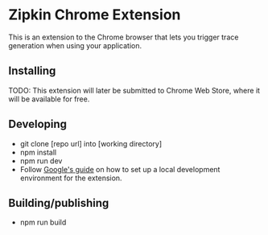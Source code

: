 # Zipkin Chrome Extension

This is an extension to the Chrome browser that lets you trigger trace generation when using your application.

## Installing

TODO: This extension will later be submitted to Chrome Web Store, where it will be available for free.

## Developing

- git clone [repo url] into [working directory]
- npm install
- npm run dev
- Follow [Google's guide](https://developer.chrome.com/extensions/getstarted#unpacked) on how to set up
  a local development environment for the extension.

## Building/publishing

- npm run build

